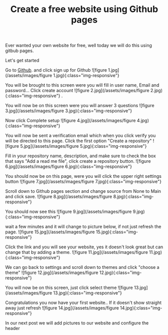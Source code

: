 ﻿---
title: Create a free website using Github pages 
feature_text: |
 ## Fine Wine 
feature_image: assets/images/Home.jpg
excerpt: "Ever wanted your own website for free, well today we will do this using gitbub pages."
---


Ever wanted your own website for free, well today we will do this using gitbub pages.

   Let's get started

Go to <a href="https://github.com">Github</a>. and click sign up for Github ![figure 1.jpg](/assets/images/figure 1.jpg){:class="img-responsive"}

You will be brought to this screen were you will fill in user name, Email and password... Click create account  ![figure 2.jpg](/assets/images/figure 2.jpg){:class="img-responsive"} . 

  
You will now be on this screen were you will answer 3 questions 
![figure 3.jpg](/assets/images/figure 3.jpg){:class="img-responsive"} 

Now click Complete setup ![figure 4.jpg](/assets/images/figure 4.jpg){:class="img-responsive"}
 
You will now be sent a verification email which when you click verify you will be directed to this page. Click the first option "Create a repository" ![figure 5.jpg](/assets/images/figure 5.jpg){:class="img-responsive"} 
  

Fill in your repository name, description, and make sure to check the box that says "Add a read me file", click create a repository button.  ![figure 6.jpg](/assets/images/figure 6.jpg){:class="img-responsive"}  

You should now be on this page, were you will click the upper right settings button ![figure 7.jpg](/assets/images/figure 7.jpg){:class="img-responsive"} 

Scroll down to Github pages section and change source from None to Main and click save.  ![figure 8.jpg](/assets/images/figure 8.jpg){:class="img-responsive"} 

You should now see this ![figure 9.jpg](/assets/images/figure 9.jpg){:class="img-responsive"} 

wait a few minutes and it will change to picture below, if not just refresh the page.  ![figure 15.jpg](/assets/images/figure 15.jpg){:class="img-responsive"}  

Click the link and you will see your website, yes it doesn't look great but can change that by adding a theme.  ![figure 11.jpg](/assets/images/figure 11.jpg){:class="img-responsive"} 

We can go back to settings and scroll down to themes and click "choose a theme"  ![figure 12.jpg](/assets/images/figure 12.jpg){:class="img-responsive"} 

You will now be on this screen, just click select theme ![figure 13.jpg](/assets/images/figure 13.jpg){:class="img-responsive"} 

 
Congratulations you now have your first website.. If it doesn't show straight away just refresh ![figure 14.jpg](/assets/images/figure 14.jpg){:class="img-responsive"} 

In our next post we will add pictures to our website and configure the header 



<script src="https://utteranc.es/client.js"
        repo="neil344/neil344.github.io" 
        issue-term="pathname"
        theme="github-light"
        label="comment"
        crossorigin="anonymous"
        async>
</script> 
